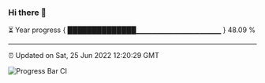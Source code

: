 ### Hi there 👋

⏳ Year progress { ██████████████▁▁▁▁▁▁▁▁▁▁▁▁▁▁▁▁ } 48.09 %

---

⏰ Updated on Sat, 25 Jun 2022 12:20:29 GMT

![Progress Bar CI](https://github.com/liununu/liununu/workflows/Progress%20Bar%20CI/badge.svg)
